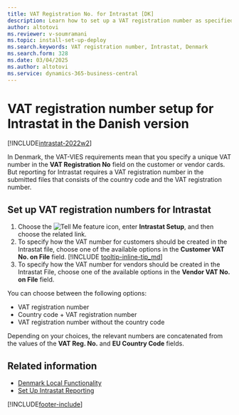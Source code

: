 ```yaml
---
title: VAT Registration No. for Intrastat [DK]
description: Learn how to set up a VAT registration number as specified by the Danish Intrastat requirements.
author: altotovi
ms.reviewer: v-soumramani
ms.topic: install-set-up-deploy
ms.search.keywords: VAT registration number, Intrastat, Denmark
ms.search.form: 328
ms.date: 03/04/2025
ms.author: altotovi
ms.service: dynamics-365-business-central
---
```


# VAT registration number setup for Intrastat in the Danish version

[!INCLUDE[intrastat-2022w2](../../includes/intrastat-2022w2.md)]

In Denmark, the VAT-VIES requirements mean that you specify a unique VAT number in the **VAT Registration No** field on the customer or vendor cards. But reporting for Intrastat requires a VAT registration number in the submitted files that consists of the country code and the VAT registration number.

## Set up VAT registration numbers for Intrastat

1. Choose the ![Tell Me feature](../../media/ui-search/search_small.png "Tell me what you want to do") icon, enter **Intrastat Setup**, and then choose the related link.  
1. To specify how the VAT number for customers should be created in the Intrastat file, choose one of the available options in the **Customer VAT No. on File** field. [!INCLUDE [tooltip-inline-tip_md](../../includes/tooltip-inline-tip_md.md)]  
1. To specify how the VAT number for vendors should be created in the Intrastat File, choose one of the available options in the **Vendor VAT No. on File** field.  

You can choose between the following options:

* VAT registration number  
* Country code + VAT registration number  
* VAT registration number without the country code  

Depending on your choices, the relevant numbers are concatenated from the values of the **VAT Reg. No.** and **EU Country Code** fields.  

## Related information

- [Denmark Local Functionality](denmark-local-functionality.md)  
- [Set Up Intrastat Reporting](../../finance-how-setup-report-intrastat.md)  

[!INCLUDE[footer-include](../../includes/footer-banner.md)]
